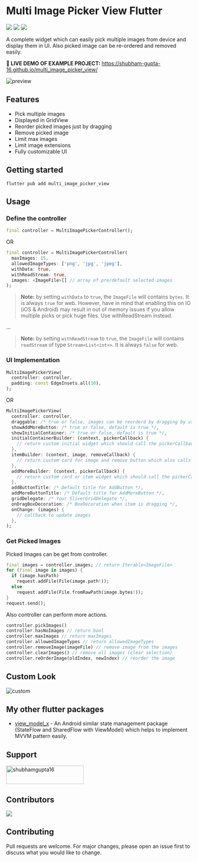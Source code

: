 # Multi Image Picker View Flutter

[![](https://img.shields.io/pub/v/multi_image_picker_view.svg?color=blue&label=pub.dev&logo=dart&logoColor=0099ff)](https://pub.dev/packages/multi_image_picker_view)
[![](https://img.shields.io/github/issues/shubham-gupta-16/multi_image_picker_view?color=red&label=Issues)](https://github.com/shubham-gupta-16/multi_image_picker_view/issues)
[![](https://img.shields.io/github/license/shubham-gupta-16/multi_image_picker_view?label=License)]()

A complete widget which can easily pick multiple images from device and display them in UI. Also picked image can be re-ordered and removed easily.

**🚀 LIVE DEMO OF EXAMPLE PROJECT:** https://shubham-gupta-16.github.io/multi_image_picker_view/

![preview](https://user-images.githubusercontent.com/55009858/178099543-d3b576d9-625c-426e-b627-9e48c2f65c17.gif)

## Features

- Pick multiple images
- Displayed in GridView
- Reorder picked images just by dragging
- Remove picked image
- Limit max images
- Limit image extensions
- Fully customizable UI

## Getting started
```console
flutter pub add multi_image_picker_view
```

## Usage

### Define the controller
```dart
final controller = MultiImagePickerController();
```
OR
```dart
final controller = MultiImagePickerController(
  maxImages: 15,
  allowedImageTypes: ['png', 'jpg', 'jpeg'],
  withData: true,
  withReadStream: true,
  images: <ImageFile>[] // array of pre/default selected images
);
```

> **Note:** by setting `withData` to `true`, the `ImageFile` will contains `bytes`. It is always `true` for web. However, have in mind that enabling this on IO (iOS & Android) may result in out of memory issues if you allow multiple picks or pick huge files. Use withReadStream instead.

...
> **Note:** by setting `withReadStream` to `true`, the `ImageFile` will contains `readStream` of type `Stream<List<int>>`. It is always `false` for web.

### UI Implementation
```dart
MultiImagePickerView(
  controller: controller,
  padding: const EdgeInsets.all(10),
);
```
OR
```dart
MultiImagePickerView(
  controller: controller,
  draggable: /* true or false, images can be reorderd by dragging by user or not, default true */,
  showAddMoreButton: /* true or false, default is true */,
  showInitialContainer: /* true or false, default is true */,
  initialContainerBuilder: (context, pickerCallback) {
    // return custom initial widget which should call the pickerCallback when user clicks on it
  },
  itemBuilder: (context, image, removeCallback) {
    // return custom card for image and remove button which also calls removeCallback on click
  },
  addMoreBuilder: (context, pickerCallback) {
    // return custom card or item widget which should call the pickerCallback when user clicks on it
  },
  addButtonTitle: /* Default title for AddButton */,
  addMoreButtonTitle: /* Default title for AddMoreButton */,
  gridDelegate: /* Your SliverGridDelegate */,
  onDragBoxDecoration: /* BoxDecoration when item is dragging */,
  onChange: (images) {
    // callback to update images
  },
);
```

### Get Picked Images
Picked Images can be get from controller.
```dart
final images = controller.images; // return Iterable<ImageFile>
for (final image in images) {
  if (image.hasPath)
    request.addFile(File(image.path!));
  else 
    request.addFile(File.fromRawPath(image.bytes!));
}
request.send();
```
Also controller can perform more actions.
```dart
controller.pickImages()
controller.hasNoImages // return bool
controller.maxImages // return maxImages
controller.allowedImageTypes // return allowedImageTypes
controller.removeImage(imageFile) // remove image from the images
controller.clearImages() // remove all images (clear selection)
controller.reOrderImage(oldIndex, newIndex) // reorder the image
```

## Custom Look

![custom](https://user-images.githubusercontent.com/55009858/178099563-72e26aea-0a06-43c2-8315-25c7a0d039fb.gif)

## My other flutter packages
- <a href="https://pub.dev/packages/view_model_x">view_model_x</a> - An Android similar state management package (StateFlow and SharedFlow with ViewModel) which helps to implement MVVM pattern easily.

## Support
<p><a href="https://www.buymeacoffee.com/shubhamgupta16"> <img align="center" src="https://cdn.buymeacoffee.com/buttons/v2/default-yellow.png" height="50" width="210" alt="shubhamgupta16" /></a></p>

## Contributors
<a href="https://github.com/shubham-gupta-16/multi_image_picker_view/graphs/contributors">
  <img src="https://contrib.rocks/image?repo=shubham-gupta-16/multi_image_picker_view" />
</a>

## Contributing

Pull requests are welcome. For major changes, please open an issue first to discuss what you would like to change.


